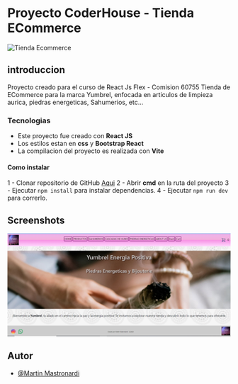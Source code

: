 # Proyecto CoderHouse - Tienda ECommerce
![Tienda Ecommerce](https://www.centosalvi.com/wp-content/uploads/2012/03/tienda-fisica-vs-tienda-online-la-necesidad-de-poseer-ambas.jpg)
## introduccion
Proyecto creado para el curso de React Js Flex - Comision 60755
Tienda de ECommerce para la marca Yumbrel, enfocada en articulos de limpieza aurica, piedras energeticas, Sahumerios, etc...
### Tecnologias
- Este proyecto fue creado con **React JS**
- Los estilos estan en **css** y **Bootstrap React**
- La compilacion del proyecto es realizada con **Vite**
#### Como instalar
1 - Clonar repositorio de GitHub [Aqui](https://github.com/martinmastronardi/React-JS/tree/main/EntregaFinal%2BMastronardi/mitienda-vit) 
2 - Abrir **cmd** en la ruta del proyecto
3 - Ejecutar ```npm install``` para instalar dependencias.
4 - Ejecutar ```npm run dev``` para correrlo.

## Screenshots

![App Screenshot](src/assets/CapturaHome.png)
## Autor

- [@Martin Mastronardi](https://www.linkedin.com/in/martin-mastronardi-8aaa91133/)
